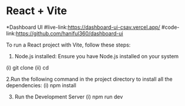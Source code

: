 # React + Vite
*Dashboard UI
#live-link:https://dashboard-ui-csav.vercel.app/
#code-link:https://github.com/haniful360/dashboard-ui

To run a React project with Vite, follow these steps:
1. Node.js installed: Ensure you have Node.js installed on your system

(i) git clone <repository-url>
(ii) cd <project-folder>

2.Run the following command in the project directory to install all the dependencies:
(i) npm install

3. Run the Development Server
(i) npm run dev

